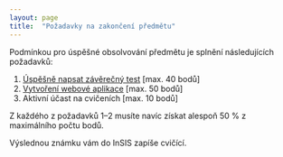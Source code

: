 ```yaml
---
layout: page
title:  "Požadavky na zakončení předmětu"
---
```


Podmínkou pro úspěšné obsolvování předmětu je splnění následujících požadavků:

1. [Úspěšně napsat závěrečný test](test/) [max. 40 bodů]
2. [Vytvoření webové aplikace](aplikace/) [max. 50 bodů]
3. Aktivní účast na cvičeních [max. 10 bodů]

Z každého z požadavků 1–2 musíte navíc získat alespoň 50 % z
maximálního počtu bodů.

Výslednou známku vám do InSIS zapíše cvičící.

